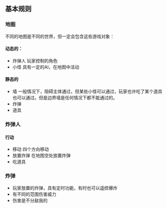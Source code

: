 ## 基本规则

### 地图
不同的地图是不同的世界，但一定会包含这些游戏对象：

#### 动态的：
* 炸弹人
  玩家控制的角色
* 小怪
  具有一定的AI，在地图中活动

#### 静态的
* 墙
  一般情况下，阻碍主体通过，但某些小怪可以通过，玩家也许吃了某个道具也可以通过。但是边界墙是任何情况下都不能通过的。
* 炸弹
* 道具


### 炸弹人
#### 行动
* 移动
  四个方向移动
* 放置炸弹
  在地图空处放置炸弹
* 吃道具


### 炸弹
* 玩家放置的炸弹，具有定时功能，有时也可以遥控爆炸
* 有不同的范围伤害威力
* 伤害是不分敌我的